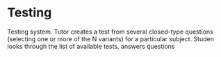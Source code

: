# Testing
Testing system. Tutor creates a test from several closed-type questions (selecting one or more of the N variants) for a particular subject. Studen looks through the list of available tests, answers questions
